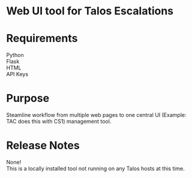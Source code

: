 # Web UI tool for Talos Escalations

# Requirements
Python\
Flask\
HTML\
API Keys

# Purpose
Steamline workflow from multiple web pages to one central UI (Example: TAC does this with CS1) management tool.

# Release Notes

None!\
This is a locally installed tool not running on any Talos hosts at this time.

